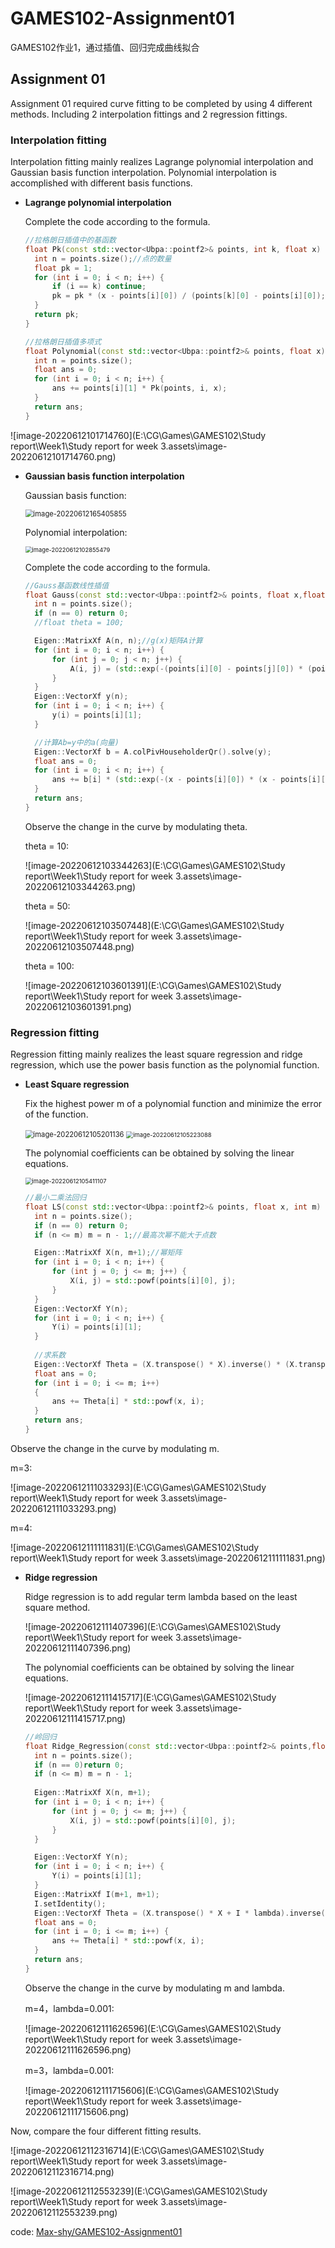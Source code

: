 # GAMES102-Assignment01
GAMES102作业1，通过插值、回归完成曲线拟合

## Assignment 01

Assignment 01 required curve fitting to be completed by using 4 different methods. Including 2 interpolation fittings and 2 regression fittings.

###  Interpolation fitting 

Interpolation fitting mainly realizes Lagrange polynomial interpolation and Gaussian basis function interpolation. Polynomial interpolation is accomplished with different basis functions.

- **Lagrange polynomial interpolation**



  Complete the code according to the formula.

  ```cpp
  //拉格朗日插值中的基函数
  float Pk(const std::vector<Ubpa::pointf2>& points, int k, float x) {
  	int n = points.size();//点的数量
  	float pk = 1;
  	for (int i = 0; i < n; i++) {
  		if (i == k) continue;
  		pk = pk * (x - points[i][0]) / (points[k][0] - points[i][0]);
  	}
  	return pk;
  }
  
  //拉格朗日插值多项式
  float Polynomial(const std::vector<Ubpa::pointf2>& points, float x) {
  	int n = points.size();
  	float ans = 0;
  	for (int i = 0; i < n; i++) {
  		ans += points[i][1] * Pk(points, i, x);
  	}
  	return ans;
  }
  ```


![image-20220612101714760](E:\CG\Games\GAMES102\Study report\Week1\Study report for week 3.assets\image-20220612101714760.png)

- **Gaussian basis function interpolation**

  Gaussian basis function:

  <img src="E:\CG\Games\GAMES102\Study report\Week1\Study report for week 3.assets\image-20220612165405855.png" alt="image-20220612165405855" style="zoom:80%;" />

  Polynomial interpolation:

  <img src="E:\CG\Games\GAMES102\Study report\Week1\Study report for week 3.assets\image-20220612102855479.png" alt="image-20220612102855479" style="zoom: 67%;" />

  Complete the code according to the formula.

  ```cpp
  //Gauss基函数线性插值
  float Gauss(const std::vector<Ubpa::pointf2>& points, float x,float theta) {
  	int n = points.size();
  	if (n == 0) return 0;
  	//float theta = 100;
  
  	Eigen::MatrixXf A(n, n);//g(x)矩阵A计算
  	for (int i = 0; i < n; i++) {
  		for (int j = 0; j < n; j++) {
  			A(i, j) = (std::exp(-(points[i][0] - points[j][0]) * (points[i][0] - points[j][0]) / (2 * theta * theta)));
  		}
  	}
  	Eigen::VectorXf y(n);
  	for (int i = 0; i < n; i++) {
  		y(i) = points[i][1];
  	}
  
  	//计算Ab=y中的a(向量)
  	Eigen::VectorXf b = A.colPivHouseholderQr().solve(y);
  	float ans = 0;
  	for (int i = 0; i < n; i++) {
  		ans += b[i] * (std::exp(-(x - points[i][0]) * (x - points[i][0]) / (2 * theta * theta)));
  	}
  	return ans;
  }
  ```

  Observe the change in the curve by modulating theta.

  theta = 10:

  ![image-20220612103344263](E:\CG\Games\GAMES102\Study report\Week1\Study report for week 3.assets\image-20220612103344263.png)

  

  theta = 50:

  ![image-20220612103507448](E:\CG\Games\GAMES102\Study report\Week1\Study report for week 3.assets\image-20220612103507448.png)

  theta = 100:

  ![image-20220612103601391](E:\CG\Games\GAMES102\Study report\Week1\Study report for week 3.assets\image-20220612103601391.png)



### Regression fitting

Regression fitting mainly realizes the least square regression and ridge regression, which use the power basis function as the polynomial function. 

- **Least Square regression**

  Fix the highest power m of a polynomial function and minimize the error of the function.

  <img src="E:\CG\Games\GAMES102\Study report\Week1\Study report for week 3.assets\image-20220612105201136.png" alt="image-20220612105201136" style="zoom:80%;" />

  <img src="E:\CG\Games\GAMES102\Study report\Week1\Study report for week 3.assets\image-20220612105223088.png" alt="image-20220612105223088" style="zoom:67%;" />

  The polynomial coefficients can be obtained by solving the linear equations.

  <img src="E:\CG\Games\GAMES102\Study report\Week1\Study report for week 3.assets\image-20220612105411107.png" alt="image-20220612105411107" style="zoom:67%;" />

  ```CPP
  //最小二乘法回归
  float LS(const std::vector<Ubpa::pointf2>& points, float x, int m) {
  	int n = points.size();
  	if (n == 0) return 0;
  	if (n <= m) m = n - 1;//最高次幂不能大于点数
  
  	Eigen::MatrixXf X(n, m+1);//幂矩阵
  	for (int i = 0; i < n; i++) {
  		for (int j = 0; j <= m; j++) {
  			X(i, j) = std::powf(points[i][0], j);
  		}
  	}
  	Eigen::VectorXf Y(n);
  	for (int i = 0; i < n; i++) {
  		Y(i) = points[i][1];
  	}
  	
  	//求系数
  	Eigen::VectorXf Theta = (X.transpose() * X).inverse() * (X.transpose() * Y);
  	float ans = 0;
  	for (int i = 0; i <= m; i++)
  	{
  		ans += Theta[i] * std::powf(x, i);
  	}
  	return ans;
  }
  ```

Observe the change in the curve by modulating m.

m=3:

![image-20220612111033293](E:\CG\Games\GAMES102\Study report\Week1\Study report for week 3.assets\image-20220612111033293.png)

m=4:

![image-20220612111111831](E:\CG\Games\GAMES102\Study report\Week1\Study report for week 3.assets\image-20220612111111831.png)



- **Ridge regression**

  Ridge regression is to add regular term lambda based on the least square method.

  ![image-20220612111407396](E:\CG\Games\GAMES102\Study report\Week1\Study report for week 3.assets\image-20220612111407396.png)

  The polynomial coefficients can be obtained by solving the linear equations.

  ![image-20220612111415717](E:\CG\Games\GAMES102\Study report\Week1\Study report for week 3.assets\image-20220612111415717.png)

  ```CPP
  //岭回归
  float Ridge_Regression(const std::vector<Ubpa::pointf2>& points,float x, float lambda,int m) {
  	int n = points.size();
  	if (n == 0)return 0;
  	if (n <= m) m = n - 1;
  	
  	Eigen::MatrixXf X(n, m+1);
  	for (int i = 0; i < n; i++) {
  		for (int j = 0; j <= m; j++) {
  			X(i, j) = std::powf(points[i][0], j);
  		}
  	}
  
  	Eigen::VectorXf Y(n);
  	for (int i = 0; i < n; i++) {
  		Y(i) = points[i][1];
  	}
  	Eigen::MatrixXf I(m+1, m+1);
  	I.setIdentity();
  	Eigen::VectorXf Theta = (X.transpose() * X + I * lambda).inverse() *( X.transpose() * Y);
  	float ans = 0;
  	for (int i = 0; i <= m; i++) {
  		ans += Theta[i] * std::powf(x, i);
  	}
  	return ans;
  }
  ```

  Observe the change in the curve by modulating m and lambda.

  m=4，lambda=0.001:

  ![image-20220612111626596](E:\CG\Games\GAMES102\Study report\Week1\Study report for week 3.assets\image-20220612111626596.png)

  

  m=3，lambda=0.001:

  ![image-20220612111715606](E:\CG\Games\GAMES102\Study report\Week1\Study report for week 3.assets\image-20220612111715606.png)



Now, compare the four different fitting results.

![image-20220612112316714](E:\CG\Games\GAMES102\Study report\Week1\Study report for week 3.assets\image-20220612112316714.png)

![image-20220612112553239](E:\CG\Games\GAMES102\Study report\Week1\Study report for week 3.assets\image-20220612112553239.png)

code: [Max-shy/GAMES102-Assignment01](https://github.com/Max-shy/GAMES102-Assignment01)

